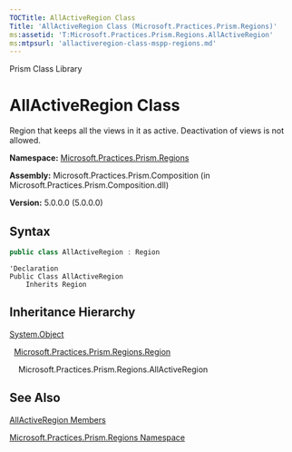 ```yaml
---
TOCTitle: AllActiveRegion Class
Title: 'AllActiveRegion Class (Microsoft.Practices.Prism.Regions)'
ms:assetid: 'T:Microsoft.Practices.Prism.Regions.AllActiveRegion'
ms:mtpsurl: 'allactiveregion-class-mspp-regions.md'
---
```


Prism Class Library

# AllActiveRegion Class

Region that keeps all the views in it as active. Deactivation of views is not allowed.

**Namespace:** [Microsoft.Practices.Prism.Regions](mspp-regions-namespace.md)

**Assembly:** Microsoft.Practices.Prism.Composition (in Microsoft.Practices.Prism.Composition.dll)

**Version:** 5.0.0.0 (5.0.0.0)

## Syntax

```C#
public class AllActiveRegion : Region
```
```VB
'Declaration
Public Class AllActiveRegion
	Inherits Region
```

## Inheritance Hierarchy

<span id="familyToggle"></span>[System.Object](http://msdn.microsoft.com/en-us/library/e5kfa45b)

  [Microsoft.Practices.Prism.Regions.Region](region-class-mspp-regions.md)
  
    Microsoft.Practices.Prism.Regions.AllActiveRegion

## See Also


[AllActiveRegion Members](allactiveregion-members-mspp-regions.md)

[Microsoft.Practices.Prism.Regions Namespace](mspp-regions-namespace.md)
